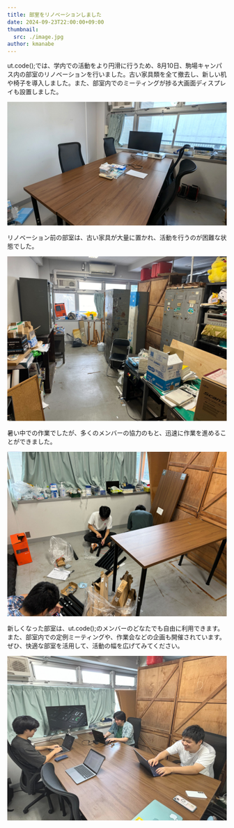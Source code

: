 ```yaml
---
title: 部室をリノベーションしました
date: 2024-09-23T22:00:00+09:00
thumbnail:
  src: ./image.jpg
author: kmanabe
---
```


ut.code();では、学内での活動をより円滑に行うため、8月10日、駒場キャンパス内の部室のリノベーションを行いました。古い家具類を全て撤去し、新しい机や椅子を導入しました。また、部室内でのミーティングが捗る大画面ディスプレイも設置しました。

![リノベーション後の部室](./renovated.jpg)

リノベーション前の部室は、古い家具が大量に置かれ、活動を行うのが困難な状態でした。

![作業前の様子](./before-renovation.jpg)

暑い中での作業でしたが、多くのメンバーの協力のもと、迅速に作業を進めることができました。

![作業の様子](./work.jpg)

新しくなった部室は、ut.code();のメンバーのどなたでも自由に利用できます。また、部室内での定例ミーティングや、作業会などの企画も開催されています。ぜひ、快適な部室を活用して、活動の幅を広げてみてください。

![部室内でのミーティング](./meeting.jpg)
